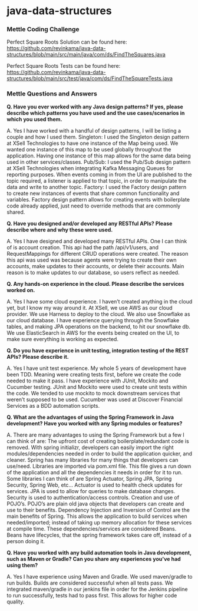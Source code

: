 # java-data-structures

### Mettle Coding Challenge
Perfect Square Roots Solution can be found here: https://github.com/revinkama/java-data-structures/blob/main/src/main/java/com/ds/FindTheSquares.java

Perfect Square Roots Tests can be found here: https://github.com/revinkama/java-data-structures/blob/main/src/test/java/com/ds/FindTheSquareTests.java

### Mettle Questions and Answers

**Q. Have you ever worked with any Java design patterns? If yes, please describe which patterns you have used and the use cases/scenarios in which you used them.**

A. Yes I have worked with a handful of design patterns, I will be listing a couple and how I used them.
Singleton: I used the Singleton design pattern at XSell Technologies to have one instance of the Map being used. We wanted one instance of this map to be used globally throughout the application. Having one instance of this map allows for the same data being used in other services/classes. 
Pub/Sub: I used the Pub/Sub design pattern at XSell Technologies when integrating Kafka Messaging Queues for reporting purposes. When events coming in from the UI are published to the topic required, a listener is applied to that topic, in order to manipulate the data and write to another topic. 
Factory: I used the Factory design pattern to create new instances of events that share common functionality and variables. Factory design pattern allows for creating events with boilerplate code already applied, just need to override methods that are commonly shared. 

**Q. Have you designed and/or developed any RESTful APIs? Please describe where and why these were used.**

A. Yes I have designed and developed many RESTful APIs. One I can think of is account creation. This api had the path /api/v1/users, and RequestMappings for different CRUD operations were created. The reason this api was used was because agents were trying to create their own accounts, make updates to their accounts, or delete their accounts. Main reason is to make updates to our database, so users reflect as needed. 


**Q. Any hands-on experience in the cloud. Please describe the services worked on.**

A. Yes I have some cloud experience. I haven’t created anything in the cloud yet, but I know my way around it. At XSell, we use AWS as our cloud provider. We use Harness to deploy to the cloud. We also use Snowflake as our cloud database. I have experience querying through the Snowflake tables, and making JPA operations on the backend, to hit our snowflake db. We use ElasticSearch in AWS for the events being created on the UI, to make sure everything is working as expected.  

**Q. Do you have experience in unit testing, integration testing of the REST APIs? Please describe it.**

A. Yes I have unit test experience. My whole 5 years of development have been TDD. Meaning were creating tests first, before we create the code needed to make it pass. I have experience with JUnit, Mockito and Cucumber testing. JUnit and Mockito were used to create unit tests within the code. We tended to use mockito to mock downstream services that weren’t supposed to be used. Cucumber was used at Discover Financial Services as a BDD automation scripts.
  

**Q. What are the advantages of using the Spring Framework in Java development? Have you worked with any Spring modules or features?**

A. There are many advantages to using the Spring Framework but a few I can think of are:
The upfront cost of creating boilerplate/redundant code is removed. With spring initializr, developers can easily import the right modules/dependencies needed in order to build the application quicker, and cleaner. 
Spring has many libraries for many things that developers can use/need. Libraries are imported via pom.xml file. This file gives a run down of the application and all the dependencies it needs in order for it to run. Some libraries I can think of are Spring Actuator, Spring JPA, Spring Security, Spring Web, etc… Actuator is used to health check updates for services. JPA is used to allow for queries to make database changes. Security is used to authentication/access controls. 
Creation and use of POJO’s. POJO’s are plain old java objects that developers can create and use to their benefits. 
Dependency Injection and Inversion of Control are the main benefits of Spring. This allows the application to build services when needed/imported; instead of taking up memory allocation for these services at compile time. These dependencies/services are considered Beans. Beans have lifecycles, that the spring framework takes care off, instead of a person doing it. 

**Q. Have you worked with any build automation tools in Java development, such as Maven or Gradle? Can you share any experiences you've had using them?**

A. Yes I have experience using Maven and Gradle. We used maven/gradle to run builds. Builds are considered successful when all tests pass. We integrated maven/gradle in our jenkins file in order for the Jenkins pipeline to run successfully, tests had to pass first. This allows for higher code quality. 
